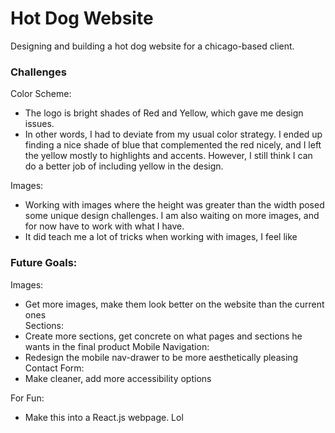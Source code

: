 # Hot Dog Website
Designing and building a hot dog website for a chicago-based client.

### Challenges
Color Scheme:  
- The logo is bright shades of Red and Yellow, which gave me design issues.  
- In other words, I had to deviate from my usual color strategy. I ended up finding a nice shade of blue that complemented the red nicely, and I left the yellow mostly to highlights and accents. However, I still think I can do a better job of including yellow in the design.  
  
Images:  
- Working with images where the height was greater than the width posed some unique design challenges. I am also waiting on more images, and for now have to work with what I have.  
- It did teach me a lot of tricks when working with images, I feel like

### Future Goals:
Images:
- Get more images, make them look better on the website than the current ones  
Sections:  
- Create more sections, get concrete on what pages and sections he wants in the final product
Mobile Navigation:  
- Redesign the mobile nav-drawer to be more aesthetically pleasing
Contact Form:  
- Make cleaner, add more accessibility options

For Fun:  
- Make this into a React.js webpage. Lol  

